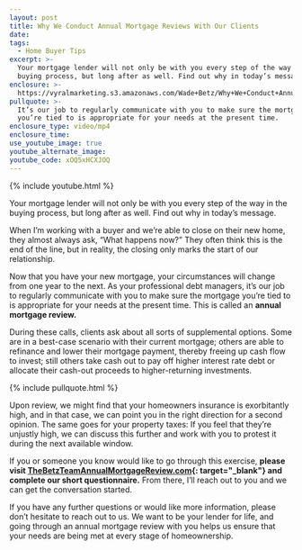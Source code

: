 ```yaml
---
layout: post
title: Why We Conduct Annual Mortgage Reviews With Our Clients
date:
tags:
  - Home Buyer Tips
excerpt: >-
  Your mortgage lender will not only be with you every step of the way in the
  buying process, but long after as well. Find out why in today’s message.
enclosure: >-
  https://vyralmarketing.s3.amazonaws.com/Wade+Betz/Why+We+Conduct+Annual+Mortgage+Reviews+With+Our+Clients.mp4
pullquote: >-
  It’s our job to regularly communicate with you to make sure the mortgage
  you’re tied to is appropriate for your needs at the present time.
enclosure_type: video/mp4
enclosure_time:
use_youtube_image: true
youtube_alternate_image:
youtube_code: xOQ5xHCXJOQ
---
```


{% include youtube.html %}

Your mortgage lender will not only be with you every step of the way in the buying process, but long after as well. Find out why in today’s message.&nbsp;

When I’m working with a buyer and we’re able to close on their new home, they almost always ask, “What happens now?” They often think this is the end of the line, but in reality, the closing only marks the start of our relationship.&nbsp;

Now that you have your new mortgage, your circumstances will change from one year to the next. As your professional debt managers, it’s our job to regularly communicate with you to make sure the mortgage you’re tied to is appropriate for your needs at the present time. This is called an **annual mortgage review.**&nbsp;

During these calls, clients ask about all sorts of supplemental options. Some are in a best-case scenario with their current mortgage; others are able to refinance and lower their mortgage payment, thereby freeing up cash flow to invest; still others take cash out to pay off higher interest rate debt or allocate their cash-out proceeds to higher-returning investments.&nbsp;

{% include pullquote.html %}

Upon review, we might find that your homeowners insurance is exorbitantly high, and in that case, we can point you in the right direction for a second opinion. The same goes for your property taxes: If you feel that they’re unjustly high, we can discuss this further and work with you to protest it during the next available window.&nbsp;

If you or someone you know would like to go through this exercise, **please visit [TheBetzTeamAnnualMortgageReview.com](TheBetzTeamAnnualMortgageReview.com){: target="_blank"} and complete our short questionnaire.** From there, I’ll reach out to you and we can get the conversation started.

If you have any further questions or would like more information, please don’t hesitate to reach out to us. We want to be your lender for life, and going through an annual mortgage review with you helps us ensure that your needs are being met at every stage of homeownership.&nbsp;